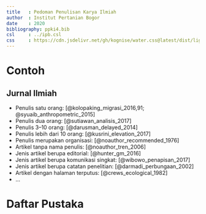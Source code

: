 ```yaml
---
title   : Pedoman Penulisan Karya Ilmiah
author  : Institut Pertanian Bogor
date    : 2020
bibliography: ppki4.bib
csl     : ../ipb.csl
css     : https://cdn.jsdelivr.net/gh/kognise/water.css@latest/dist/light.min.css
---
```


# Contoh

## Jurnal Ilmiah

- Penulis satu orang: [@kolopaking_migrasi_2016,91; @syuaib_anthropometric_2015]
- Penulis dua orang: [@sutiawan_analisis_2017]
- Penulis 3–10 orang: [@darusman_delayed_2014]
- Penulis lebih dari 10 orang: [@kusrini_elevation_2017]
- Penulis merupakan organisasi: [@noauthor_recommended_1976]
- Artikel tanpa nama penulis: [@noauthor_tren_2006]
- Jenis artikel berupa editorial: [@hunter_gm_2016]
- Jenis artikel berupa komunikasi singkat: [@wibowo_penapisan_2017]
- Jenis artikel berupa catatan penelitian: [@darmadi_perbungaan_2002]
- Artikel dengan halaman terputus: [@crews_ecological_1982]
- ...


# Daftar Pustaka



